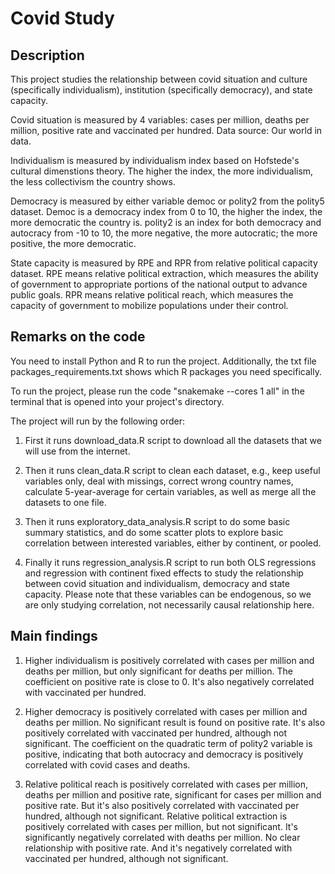 # Covid Study

## Description

This project studies the relationship between covid situation and culture (specifically individualism), institution (specifically democracy), and state capacity. 

Covid situation is measured by 4 variables: cases per million, deaths per million, positive rate and vaccinated per hundred. Data source: Our world in data. 

Individualism is measured by individualism index based on Hofstede's cultural dimenstions theory. The higher the index, the more individualism, the less collectivism the country shows. 

Democracy is measured by either variable democ or polity2 from the polity5 dataset. Democ is a democracy index from 0 to 10, the higher the index, the more democratic the country is. polity2 is an index for both democracy and autocracy from -10 to 10, the more negative, the more autocratic; the more positive, the more democratic. 

State capacity is measured by RPE and RPR from relative political capacity dataset. RPE means relative political extraction, which measures the ability of government to appropriate portions of the national output to advance public goals. RPR means relative political reach, which measures the capacity of government to mobilize populations under their control.

## Remarks on the code

You need to install Python and R to run the project. Additionally, the txt file packages_requirements.txt shows which R packages you need specifically.

To run the project, please run the code "snakemake --cores 1 all" in the terminal that is opened into your project's directory.

The project will run by the following order:

1. First it runs download_data.R script to download all the datasets that we will use from the internet.

2. Then it runs clean_data.R script to clean each dataset, e.g., keep useful variables only, deal with missings, correct wrong country names, calculate 5-year-average for certain variables, as well as merge all the datasets to one file. 

3. Then it runs exploratory_data_analysis.R script to do some basic summary statistics, and do some scatter plots to explore basic correlation between interested variables, either by continent, or pooled. 

4. Finally it runs regression_analysis.R script to run both OLS regressions and regression with continent fixed effects to study the relationship between covid situation and individualism, democracy and state capacity. Please note that these variables can be endogenous, so we are only studying correlation, not necessarily causal relationship here. 

## Main findings

1. Higher individualism is positively correlated with cases per million and deaths per million, but only significant for deaths per million. The coefficient on positive rate is close to 0. It's also negatively correlated with vaccinated per hundred.

2. Higher democracy is positively correlated with cases per million and deaths per million. No significant result is found on positive rate. It's also positively correlated with vaccinated per hundred, although not significant. The coefficient on the quadratic term of polity2 variable is positive, indicating that both autocracy and democracy is positively correlated with covid cases and deaths.

3. Relative political reach is positively correlated with cases per million, deaths per million and positive rate, significant for cases per million and positive rate. But it's also positively correlated with vaccinated per hundred, although not significant. Relative political extraction is positively correlated with cases per million, but not significant. It's significantly negatively correlated with deaths per million. No clear relationship with positive rate. And it's negatively correlated with vaccinated per hundred, although not significant. 

